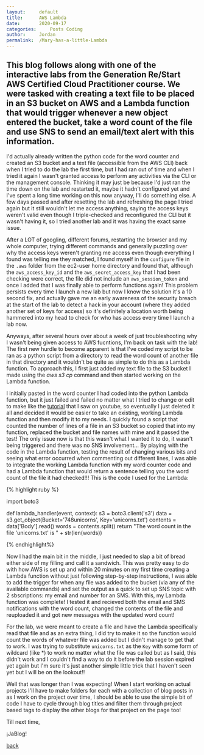 ```yaml
---
layout: 	default
title:  	AWS Lambda
date:   	2020-09-17
categories: 	Posts Coding
author: 	Jordan
permalink: 	/Mary-has-a-little-Lambda
---
```



## This blog follows along with one of the interactive labs from the Generation Re/Start AWS Certified Cloud Practitioner course. We were tasked with creating a text file to be placed in an S3 bucket on AWS and a Lambda function that would trigger whenever a new object entered the bucket, take a word count of the file and use SNS to send an email/text alert with this information.


 
I'd actually already written the python code for the word counter and created an S3 bucket and a text file (accessible from the AWS CLI) back when I tried to do the lab the first time, but I had ran out of time and when I tried it again I wasn't granted access to perform any activities via the CLI or the management console. Thinking it may just be because I'd just ran the time down on the lab and restarted it, maybe it hadn't configured yet and I've spent a long time working on this now anyway, I'll do something else. A few days passed and after resetting the lab and refreshing the page I tried again but it still wouldn't let me access anything, saying the access keys weren't valid even though I triple-checked and reconfigured the CLI but it wasn't having it, so I tried another lab and it was having the exact same issue.

After a LOT of googling, different forums, restarting the browser and my whole computer, trying different commands and generally puzzling over why the access keys weren't granting me access even though everything I found was telling me they matched, I found myself in the `configure` file in the `.aws` folder from the ec2-user home directory and found that, although the `aws_access_key_id` and the `aws_secret_access_key` that I had been checking were correct, the file did not include an `aws_session_token` and once I added that I was finally able to perform functions again! This problem persists every time I launch a new lab but now I know the solution it's a 10 second fix, and actually gave me an early awareness of the security breach at the start of the lab to detect a hack in your account (where they added another set of keys for access) so it's definitely a location worth being hammered into my head to check for who has access every time I launch a lab now.

Anyways, after several hours over about a week of just troubleshooting why I wasn't being given access to AWS fucntions, I'm back on task with the lab! The first new hurdle to become apparent is that I've coded my script to be ran as a python script from a directory to read the word count of another file in that directory and it wouldn't be quite as simple to do this as a Lambda function. To approach this, I first just added my text file to the S3 bucket I made using the *aws s3 cp* command  and then started working on the Lambda function.

I initially pasted in the word counter I had coded into the python Lambda function, but it just failed and failed no matter what I tried to change or edit to make like the [tutorial][tutorial] that I saw on youtube, so eventually I just deleted it all and decided it would be easier to take an existing, working Lambda function and then modify it to my needs. I quickly found a script that counted the number of lines of a file in an S3 bucket so copied that into my function, replaced the bucket and file names with mine and it passed the test! The only issue now is that this wasn't what I wanted it to do, it wasn't being triggered and there was no SNS involvement... By playing with the code in the Lambda function, testing the result of changing various bits and seeing what error occurred when commenting out different lines, I was able to integrate the working Lambda function with my word counter code and had a Lambda function that would return a sentence telling you the word count of the file it had checked!!! This is the code I used for the Lambda:

{% highlight ruby %}

import boto3

def lambda_handler(event, context):
    s3 = boto3.client('s3')
    data = s3.get_object(Bucket='748unicorns', Key='unicorns.txt')
    contents = data['Body'].read()
    words = contents.split()
    return "The word count in the file 'unicorns.txt' is " + str(len(words))

{% endhighlight%}


Now I had the main bit in the middle, I just needed to slap a bit of bread either side of my filling and call it a sandwich. This was pretty easy to do with how AWS is set up and within 20 minutes on my first time creating a Lambda function without just following step-by-step instructions, I was able to add the trigger for when any file was added to the bucket (via any of the available commands) and set the output as a quick to set up SNS topic with 2 sbscriptions: my email and number for an SMS. With this, my Lambda function was complete! I tested it and recieved both the email and SMS notifications with the word count, changed the contents of the file and reuploaded it and got new messages with the updated word count!

For the lab, we were meant to create a file and have the Lambda specifically read that file and as an extra thing, I did try to make it so the function would count the words of whatever file was added but I didn't manage to get that to work. I was trying to substitute `unicorns.txt` as the `Key` with some form of wildcard (like *) to work no matter what the file was called but as I said, this didn't work and I couldn't find a way to do it before the lab session expired yet again but I'm sure it's just another simple little trick that I haven't seen yet but I will be on the lookout!!

Well that was longer than I was expecting! When I start working on actual projects I'll have to make folders for each with a collection of blog posts in as I work on the project over time, I should be able to use the simple bit of code I have to cycle through blog titles and filter them through project based tags to display the other blogs for that project on the page too!

Till next time,

¡JaBlog!


[tutorial]: https://youtu.be/6LvtSmJhVRE

[back](./)
